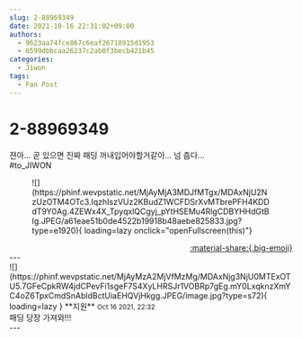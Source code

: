 ```yaml
---
slug: 2-88969349
date: 2021-10-16 22:31:02+09:00
authors:
  - 9623aa74fce867c6eaf26718915d1953
  - 6599dbbcaa26237c2ab0f3becb421b45
categories:
  - Jiwon
tags:
  - Fan Post
---
```


# 2-88969349

<div class="post-container" markdown="1">
<div class="content-container md-sidebar__scrollwrap" markdown="1">

젼아... 곧 있으면 진짜 패딩 꺼내입어야할거같아... 넘 춥다...<br>\#to_JIWON
<figure markdown="1">
![](https://phinf.wevpstatic.net/MjAyMjA3MDJfMTgx/MDAxNjU2NzUzOTM4OTc3.IqzhIszVUz2KBudZ1WCFDSrXvMTbrePFH4KDDdT9Y0Ag.4ZEWx4X_TpyqxlQCgyj_pYtHSEMu4RlgCDBYHHdGtBIg.JPEG/a61eae51b0de4522b19918b48aebe825833.jpg?type=e1920){ loading=lazy onclick="openFullscreen(this)"}
</figure>


</div>
</div>

<div style="text-align: right;" markdown="1">
<a href="https://weverse.io/fromis9/fanpost/2-88969349" style="text-align: right;">:material-share:{.big-emoji}</a>
</div>
---

<div class="comments-container md-sidebar__scrollwrap" markdown="1">
<div class="comment" markdown="1">
<div class='id-container' markdown="1">
![](https://phinf.wevpstatic.net/MjAyMzA2MjVfMzMg/MDAxNjg3NjU0MTExOTU5.7GFeCpkRW4jdCPevFi1sgeF7S4XyLHRSJr1VOBRp7gEg.mY0LxqknzXmYC4oZ6TpxCmdSnAbldBctUiaEHQVjHkgg.JPEG/image.jpg?type=s72){ loading=lazy }
**<span class="artist">지원</span>** <small>Oct 16 2021, 22:32</small><br>
</div>
<div class='comment-body' markdown="1">
패딩 당장 가져와!!!
</div>
</div>
</div>
---

